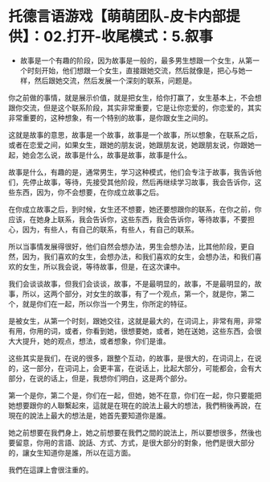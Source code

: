 # 托德言语游戏【萌萌团队-皮卡内部提供】：02.打开-收尾模式：5.叙事

- 故事是一个有趣的阶段，因为故事是一般的，最多男生想跟一个女生，从第一个时刻开始，他们想跟一个女生，直接跟她交流，然后就像是，把心与她一样，然后跟她交流，然后发展一个深刻的联系，问题是。

你之前做的事情，就是展示价值，就是把女生，给你打赢了，女生基本上，不会想跟你交流，但是这个联系阶段，其实非常重要，它是让你恋爱的，你恋爱的，其实非常重要的，这种想象，有一个特别的故事，是你跟女生之间的。

这就是故事的意思，故事是一个故事，故事是一个故事，所以想象，在联系之后，或者在恋爱之间，如果女生，跟她的朋友说，她跟朋友说，她跟朋友说，你跟她一起，她会怎么说，故事是什么，故事是故事，故事是什么。

故事是什么，有趣的是，通常男生，学习这种模式，他们会专注于故事，我告诉他们，先停止故事，等待，先接受其他阶段，然后再继续学习故事，我会告诉你，这些东西，因为，你不会想要，在你成立故事之后。

在你成立故事之后，到时候，女生还不想要，她还要想跟你的联系，在你之前，你应该，在她身上联系，我会告诉你，这些东西，我会告诉你，等待故事，不要担心，因为，有些人，有自己的联系，有些人，有自己的联系。

所以当事情发展得很好，他们自然会想办法，男生会想办法，比其他阶段，更自然，因为，我们喜欢的女生，会想办法，和我们喜欢的女生，会想办法，和我们喜欢的女生，所以我会说，等待故事，但是，在这次课中。

我们会谈谈故事，但我们会谈谈，故事，不是最明显的，故事，不是最明显的，故事，所以，这两个部分，对女生的故事，有了一个观点，第一个，就是你，第二个，就是你们在一起，所以你当一个男生，你所定的特征。

是被女生，从第一个时刻，跟她交往，这就是最大的，在词词上，非常有用，非常有用，你用的词，或者，你看到她，很想要她，或者，她在送她，这些东西，会很大大提升，她的观点，想法，或者想象，你们是谁。

这些其实是我们，在说的很多，跟整个互动，的故事，是很大的，在词词上，在说的，这一部分，在词词上，会更丰富，在说话上，比起大部分，可能都会，会有大部分，在说的话上，但是，我想你们明白，这是两个部分。

第一个是你，第二个是，你们在一起，但她，她不在意，你们在一起，你只要能把她想要跟你的人聯繫起來，這就是在現在的說法上最大的想法，我們稍後再說，在現在的說法上最大的想法是，她首先要知道你是誰。

她之前想要在我們身上，她之前想要在我們之間的說法上，所以要想很多，然後也要留意，你用的言語、說話、方式、方式，是很大部分的對象，他們是很大部分的，讓女生知道你是誰，所以在這方面。

我們在這課上會很注重的。